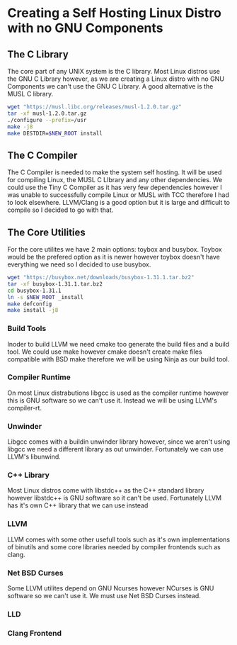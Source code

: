 # Creating a Self Hosting Linux Distro with no GNU Components

## The C Library
The core part of any UNIX system is the C library. Most Linux distros use the GNU C Library however, 
as we are creating a Linux distro with no GNU Components we can't use the GNU C Library. 
A good alternative is the MUSL C library.

```sh
wget "https://musl.libc.org/releases/musl-1.2.0.tar.gz"
tar -xf musl-1.2.0.tar.gz
./configure --prefix=/usr
make -j8
make DESTDIR=$NEW_ROOT install
```

## The C Compiler
The C Compiler is needed to make the system self hosting. It will be used for compiling Linux, 
the MUSL C LIbrary and any other dependencies. We could use the Tiny C Compiler as it has very 
few dependencies however I was unable to successfully compile Linux or MUSL with TCC therefore 
I had to look elsewhere. LLVM/Clang is a good option but it is large and difficult to compile 
so I decided to go with that.

## The Core Utilities
For the core utilites we have 2 main options: toybox and busybox. Toybox would be the prefered 
option as it is newer however toybox doesn't have everything we need so I decided to use 
busybox.

```sh
wget "https://busybox.net/downloads/busybox-1.31.1.tar.bz2"
tar -xf busybox-1.31.1.tar.bz2
cd busybox-1.31.1
ln -s $NEW_ROOT _install
make defconfig
make install -j8
```

### Build Tools
Inoder to build LLVM we need cmake too generate the build files and a build tool. 
We could use make however cmake doesn't create make files compatible with BSD make 
therefore we will be using Ninja as our build tool.

### Compiler Runtime
On most Linux distrabutions libgcc is used as the compiler runtime however this is GNU software 
so we can't use it. Instead we will be using LLVM's compiler-rt.

### Unwinder
Libgcc comes with a buildin unwinder library however, since we aren't using libgcc we need a 
different library as out unwinder. Fortunately we can use LLVM's libunwind.

### C++ Library
Most Linux distros come with libstdc++ as the C++ standard library however libstdc++ is GNU 
software so it can't be used. Fortunately LLVM has it's own C++ library that we can use
instead

### LLVM
LLVM comes with some other usefull tools such as it's own implementations of binutils and 
some core libraries needed by compiler frontends such as clang.

### Net BSD Curses
Some LLVM utilites depend on GNU Ncurses however NCurses is GNU software so we can't use it. We
must use Net BSD Curses instead.

### LLD


### Clang Frontend

